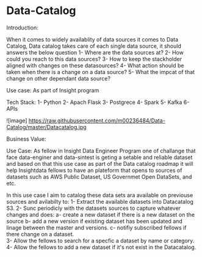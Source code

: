 # Data-Catalog
Introduction:

When it comes to widely availablity  of data sources it comes to Data Catalog, Data catalog takes care of each single data source, it should answers the below question
1- Where are the data sources at?
2- How could you reach to this data sources?
3- How to keep the stackholder aligned with changes on these datasources?
4- What action should be taken when there is a change on a data source?
5- What the impcat of that change on other dependant data source?

Use case:
As part of Insight program 

Tech Stack:
1- Python
2- Apach Flask
3- Postgrece
4- Spark
5- Kafka
6- APIs


![image] https://raw.githubusercontent.com/m00236484/Data-Catalog/master/Datacatalog.jpg

Business Value:

Use Case:
As fellow in Insight Data Engineer Program one of challange that face data-enginer and data-sintest is geting a setable and reliable dataset and based on that this use case as part of the Data catalog roadmap it will help Insightdata fellows to have an plateform that opens to sources of datasets such as AWS Public Dataset, US Governmet Open DataSets, and etc.

In this use case I aim to catalog these data sets ara available on previouse sources and avilabilty to:
1- Extract the available datasets into Datacatalog S3.
2- Sunc periodicly with the datasets sources to capture whatever changes and does:
    a- create a new dataset if there is a new dataset on the source
    b- add a new version if existing dataset has been updated and linage between the master and versions.
    c- notifiy subscribed fellows if there change on a dataset.  
3- Allow the fellows to search for a specfic a dataset by name or category.
4- Allow the fellows to add a new dataset if it's not exist in the Datacatalog.

